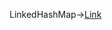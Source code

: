 LinkedHashMap->[Link](https://github.com/AnvethaHM4/Java-Programs/blob/main/LinkedHashMapExample/lh1.png)

